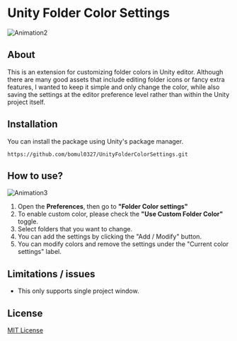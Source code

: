 # Unity Folder Color Settings
![Animation2](https://github.com/user-attachments/assets/39a8e3a1-d4d5-448d-a724-cf70b766e3fb)

## About

This is an extension for customizing folder colors in Unity editor. Although there are many good assets that include editing folder icons or fancy extra features, I wanted to keep it simple and only change the color, while also saving the settings at the editor preference level rather than within the Unity project itself.

## Installation

You can install the package using Unity's package manager.
```
https://github.com/bomul0327/UnityFolderColorSettings.git
```

## How to use?
![Animation3](https://github.com/user-attachments/assets/ae0ca8a4-0473-4ccb-8124-ff051a5acef5)

1. Open the **Preferences**, then go to **"Folder Color settings"**
2. To enable custom color, please check the **"Use Custom Folder Color"** toggle.
3. Select folders that you want to change.
4. You can add the settings by clicking the "Add / Modify" button.
5. You can modify colors and remove the settings under the "Current color settings" label.

## Limitations / issues

- This only supports single project window.

## License

[MIT License](https://github.com/bomul0327/UnityFolderColorSettings/blob/main/LICENSE)
